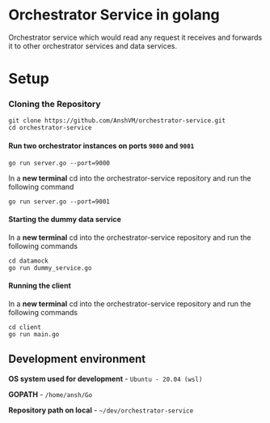 # Orchestrator Service in golang
Orchestrator service which would read any request it receives and forwards it to other orchestrator services and data services.

# Setup
### Cloning the Repository
    git clone https://github.com/AnshVM/orchestrator-service.git
    cd orchestrator-service

#### Run two orchestrator instances on ports `9000` and `9001`

    go run server.go --port=9000
    
In a **new terminal** cd into the orchestrator-service repository and run the following command

    go run server.go --port=9001
#### Starting the dummy data service
In a **new terminal** cd into the orchestrator-service repository and run the following commands

    cd datamock
    go run dummy_service.go
 
#### Running the client
In a **new terminal** cd into the orchestrator-service repository and run the following commands

    cd client
    go run main.go
    
 ## Development environment 
 
 **OS system used for development**  - `Ubuntu - 20.04 (wsl)` 
 
 **GOPATH** - `/home/ansh/Go` 
 
 **Repository path on local** - `~/dev/orchestrator-service`
  
